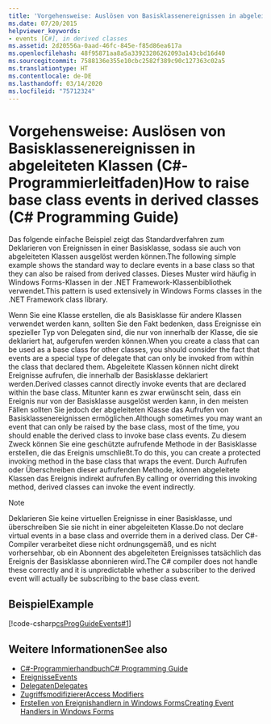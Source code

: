 ```yaml
---
title: 'Vorgehensweise: Auslösen von Basisklassenereignissen in abgeleiteten Klassen (C#-Programmierleitfaden)'
ms.date: 07/20/2015
helpviewer_keywords:
- events [C#], in derived classes
ms.assetid: 2d20556a-0aad-46fc-845e-f85d86ea617a
ms.openlocfilehash: 48f95871aa8a5a33923286262093a143cbd16d40
ms.sourcegitcommit: 7588136e355e10cbc2582f389c90c127363c02a5
ms.translationtype: HT
ms.contentlocale: de-DE
ms.lasthandoff: 03/14/2020
ms.locfileid: "75712324"
---
```

# <a name="how-to-raise-base-class-events-in-derived-classes-c-programming-guide"></a><span data-ttu-id="aa99d-102">Vorgehensweise: Auslösen von Basisklassenereignissen in abgeleiteten Klassen (C#-Programmierleitfaden)</span><span class="sxs-lookup"><span data-stu-id="aa99d-102">How to raise base class events in derived classes (C# Programming Guide)</span></span>
<span data-ttu-id="aa99d-103">Das folgende einfache Beispiel zeigt das Standardverfahren zum Deklarieren von Ereignissen in einer Basisklasse, sodass sie auch von abgeleiteten Klassen ausgelöst werden können.</span><span class="sxs-lookup"><span data-stu-id="aa99d-103">The following simple example shows the standard way to declare events in a base class so that they can also be raised from derived classes.</span></span> <span data-ttu-id="aa99d-104">Dieses Muster wird häufig in Windows Forms-Klassen in der .NET Framework-Klassenbibliothek verwendet.</span><span class="sxs-lookup"><span data-stu-id="aa99d-104">This pattern is used extensively in Windows Forms classes in the .NET Framework class library.</span></span>  
  
 <span data-ttu-id="aa99d-105">Wenn Sie eine Klasse erstellen, die als Basisklasse für andere Klassen verwendet werden kann, sollten Sie den Fakt bedenken, dass Ereignisse ein spezieller Typ von Delegaten sind, die nur von innerhalb der Klasse, die sie deklariert hat, aufgerufen werden können.</span><span class="sxs-lookup"><span data-stu-id="aa99d-105">When you create a class that can be used as a base class for other classes, you should consider the fact that events are a special type of delegate that can only be invoked from within the class that declared them.</span></span> <span data-ttu-id="aa99d-106">Abgeleitete Klassen können nicht direkt Ereignisse aufrufen, die innerhalb der Basisklasse deklariert werden.</span><span class="sxs-lookup"><span data-stu-id="aa99d-106">Derived classes cannot directly invoke events that are declared within the base class.</span></span> <span data-ttu-id="aa99d-107">Mitunter kann es zwar erwünscht sein, dass ein Ereignis nur von der Basisklasse ausgelöst werden kann, in den meisten Fällen sollten Sie jedoch der abgeleiteten Klasse das Aufrufen von Basisklassenereignissen ermöglichen.</span><span class="sxs-lookup"><span data-stu-id="aa99d-107">Although sometimes you may want an event that can only be raised by the base class, most of the time, you should enable the derived class to invoke base class events.</span></span> <span data-ttu-id="aa99d-108">Zu diesem Zweck können Sie eine geschützte aufrufende Methode in der Basisklasse erstellen, die das Ereignis umschließt.</span><span class="sxs-lookup"><span data-stu-id="aa99d-108">To do this, you can create a protected invoking method in the base class that wraps the event.</span></span> <span data-ttu-id="aa99d-109">Durch Aufrufen oder Überschreiben dieser aufrufenden Methode, können abgeleitete Klassen das Ereignis indirekt aufrufen.</span><span class="sxs-lookup"><span data-stu-id="aa99d-109">By calling or overriding this invoking method, derived classes can invoke the event indirectly.</span></span>  
  
> [!NOTE]
> <span data-ttu-id="aa99d-110">Deklarieren Sie keine virtuellen Ereignisse in einer Basisklasse, und überschreiben Sie sie nicht in einer abgeleiteten Klasse.</span><span class="sxs-lookup"><span data-stu-id="aa99d-110">Do not declare virtual events in a base class and override them in a derived class.</span></span> <span data-ttu-id="aa99d-111">Der C#-Compiler verarbeitet diese nicht ordnungsgemäß, und es nicht vorhersehbar, ob ein Abonnent des abgeleiteten Ereignisses tatsächlich das Ereignis der Basisklasse abonnieren wird.</span><span class="sxs-lookup"><span data-stu-id="aa99d-111">The C# compiler does not handle these correctly and it is unpredictable whether a subscriber to the derived event will actually be subscribing to the base class event.</span></span>  
  
## <a name="example"></a><span data-ttu-id="aa99d-112">Beispiel</span><span class="sxs-lookup"><span data-stu-id="aa99d-112">Example</span></span>  
 [!code-csharp[csProgGuideEvents#1](~/samples/snippets/csharp/VS_Snippets_VBCSharp/csProgGuideEvents/CS/Events.cs#1)]  
  
## <a name="see-also"></a><span data-ttu-id="aa99d-113">Weitere Informationen</span><span class="sxs-lookup"><span data-stu-id="aa99d-113">See also</span></span>

- [<span data-ttu-id="aa99d-114">C#-Programmierhandbuch</span><span class="sxs-lookup"><span data-stu-id="aa99d-114">C# Programming Guide</span></span>](../index.md)
- [<span data-ttu-id="aa99d-115">Ereignisse</span><span class="sxs-lookup"><span data-stu-id="aa99d-115">Events</span></span>](./index.md)
- [<span data-ttu-id="aa99d-116">Delegaten</span><span class="sxs-lookup"><span data-stu-id="aa99d-116">Delegates</span></span>](../delegates/index.md)
- [<span data-ttu-id="aa99d-117">Zugriffsmodifizierer</span><span class="sxs-lookup"><span data-stu-id="aa99d-117">Access Modifiers</span></span>](../classes-and-structs/access-modifiers.md)
- [<span data-ttu-id="aa99d-118">Erstellen von Ereignishandlern in Windows Forms</span><span class="sxs-lookup"><span data-stu-id="aa99d-118">Creating Event Handlers in Windows Forms</span></span>](../../../framework/winforms/creating-event-handlers-in-windows-forms.md)
